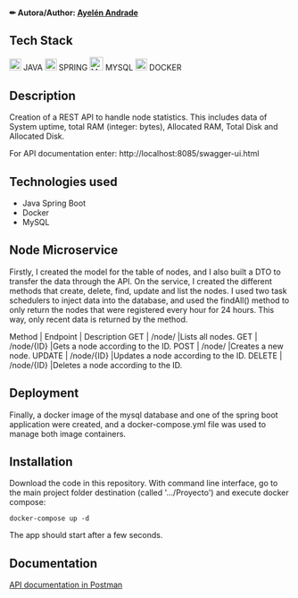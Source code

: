#### ✏ Autora/Author: [Ayelén Andrade](https://github.com/stephieandrade)

## Tech Stack
<div>
  <img src="https://github.com/get-icon/geticon/raw/master/icons/java.svg" alt="Java" width="21px" height="21px"> JAVA
  <img src="https://github.com/get-icon/geticon/raw/master/icons/spring.svg" alt="Spring" width="21px" height="21px"> SPRING
  <img src="https://github.com/get-icon/geticon/blob/master/icons/mysql.svg" width="24px" height="24px" alt="MYSQL"> MYSQL   
  <img src="https://github.com/get-icon/geticon/raw/master/icons/docker-icon.svg" alt="docker" width="21px" height="21px"> DOCKER  
</div>

## Description

Creation of a REST API to handle node statistics. This includes data of System uptime, total RAM (integer: bytes), Allocated RAM, Total Disk and Allocated Disk.

For API documentation enter:
http://localhost:8085/swagger-ui.html

## Technologies used

- Java Spring Boot
- Docker
- MySQL

## Node Microservice

Firstly, I created the model for the table of nodes, and I also built a DTO to transfer the data through the API. On the service, I created the different methods that create, delete, find, update and list the nodes. I used two task schedulers to inject data into the database, and used the findAll() method to only return the nodes that were registered every hour for 24 hours. This way, only recent data is returned by the method.

Method | Endpoint | Description
GET | /node/ |Lists all nodes.
GET | /node/{ID} |Gets a node according to the ID.
POST | /node/ |Creates a new node.
UPDATE | /node/{ID} |Updates a node according to the ID.
DELETE | /node/{ID} |Deletes a node according to the ID.

## Deployment

Finally, a docker image of the mysql database and one of the spring boot application were created, and a docker-compose.yml file was used to manage both image containers.

## Installation

Download the code in this repository. With command line interface, go to the main project folder destination (called '.../Proyecto') and execute docker compose:

```
docker-compose up -d
```

The app should start after a few seconds.

## Documentation 

[API documentation in Postman](https://documenter.getpostman.com/view/20744743/UyxbqV8m)
